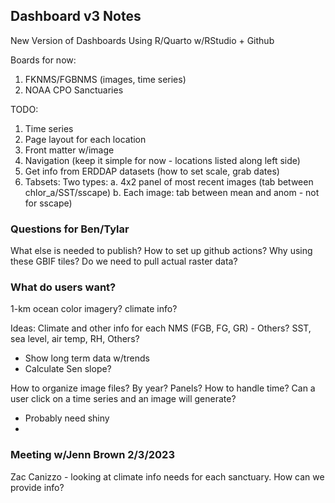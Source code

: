 ## Dashboard v3 Notes


New Version of Dashboards
Using R/Quarto w/RStudio + Github

Boards for now:
1. FKNMS/FGBNMS (images, time series)
2. NOAA CPO Sanctuaries

TODO:
1. Time series
2. Page layout for each location
3. Front matter w/image
4. Navigation (keep it simple for now - locations listed along left side)
5. Get info from ERDDAP datasets (how to set scale, grab dates)
6. Tabsets: Two types:
 a. 4x2 panel of most recent images (tab between chlor_a/SST/sscape)
 b. Each image: tab between mean and anom - not for sscape)



### Questions for Ben/Tylar
What else is needed to publish?
How to set up github actions?
Why using these GBIF tiles?
Do we need to pull actual raster data?




### What do users want?
1-km ocean color imagery?
climate info?



Ideas:
Climate and other info for each NMS (FGB, FG, GR) - Others?
SST, sea level, air temp, RH, Others?
 - Show long term data w/trends
 - Calculate Sen slope?


How to organize image files? 
By year?
Panels?
How to handle time?
Can a user click on a time series and an image will generate?
 - Probably need shiny
 - 






### Meeting w/Jenn Brown 2/3/2023
Zac Canizzo - looking at climate info needs for each sanctuary.
How can we provide info?
